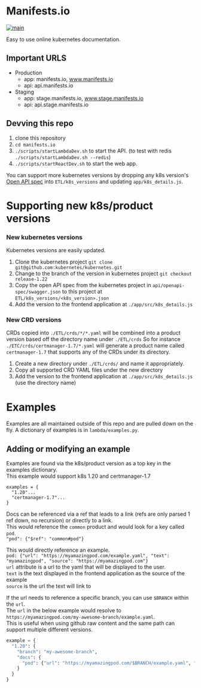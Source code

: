# Manifests.io

[![main](https://github.com/Apollorion/manifests.io/actions/workflows/main.yml/badge.svg)](https://github.com/Apollorion/manifests.io/actions/workflows/main.yml)

Easy to use online kubernetes documentation.

## Important URLS
- Production
  - app: manifests.io, www.manifests.io
  - api: api.manifests.io
- Staging
  - app: stage.manifests.io, www.stage.manifests.io
  - api: api.stage.manifests.io

## Devving this repo
1. clone this repository
2. `cd manifests.io`
3. `./scripts/startLambdaDev.sh` to start the API. (to test with redis `./scripts/startLambdaDev.sh --redis`)
4. `./scripts/startReactDev.sh` to start the web app.

You can support more kubernetes versions by dropping any k8s version's [Open API spec](https://github.com/kubernetes/kubernetes/blob/master/api/openapi-spec/swagger.json) into `ETL/k8s_versions` and updating `app/k8s_details.js`.

# Supporting new k8s/product versions

### New kubernetes versions
Kubernetes versions are easily updated.
1. Clone the kubernetes project `git clone git@github.com:kubernetes/kubernetes.git`
2. Change to the branch of the version in kubernetes project `git checkout release-1.22`
3. Copy the open API spec from the kubernetes project in `api/openapi-spec/swagger.json` to this project at `ETL/k8s_versions/<k8s_version>.json`
4. Add the version to the frontend application at `./app/src/k8s_details.js`


### New CRD versions
CRDs copied into `./ETL/crds/*/*.yaml` will be combined into a product version based off the directory name under `./ETL/crds`
So for instance `./ETC/crds/certmanager-1.7/*.yaml` will generate a product name called `certmanager-1.7` that supports any of the CRDs under its directory.

1. Create a new directory under `./ETL/crds/` and name it appropriately.
2. Copy all supported CRD YAML files under the new directory
3. Add the version to the frontend application at `./app/src/k8s_details.js` (use the directory name)

# Examples
Examples are all maintained outside of this repo and are pulled down on the fly.
A dictionary of examples is in `lambda/examples.py`.

## Adding or modifying an example

Examples are found via the k8s/product version as a top key in the examples dictionary.  
This example would support k8s 1.20 and certmanager-1.7
```
examples = {
  "1.20"...
  "certmanager-1.7"...
}
```

Docs can be referenced via a ref that leads to a link (refs are only parsed 1 ref down, no recursion) or directly to a link.  
This would reference the `common` product and would look for a key called `pod`.  
`"pod": {"$ref": "common#pod"}`

This would directly reference an example.  
`pod: {"url": "https://myamazingpod.com/example.yaml", "text": "myamazingpod", "source": "https://myamazingpod.com"}`  
`url` attribute is a url to the yaml that will be displayed to the user.  
`text` is the text displayed in the frontend application as the source of the example  
`source` is the url the text will link to  

If the url needs to reference a specific branch, you can use `$BRANCH` within the `url`.  
The `url` in the below example would resolve to `https://myamazingpod.com/my-awesome-branch/example.yaml`.  
This is useful when using github raw content and the same path can support multiple different versions.
```python
example = {
  "1.20": {
    "branch": "my-awesome-branch",
    "docs": {
      "pod": {"url": "https://myamazingpod.com/$BRANCH/example.yaml", "text": "myamazingpod", "source": "https://myamazingpod.com"}
    }
  }
}
```

